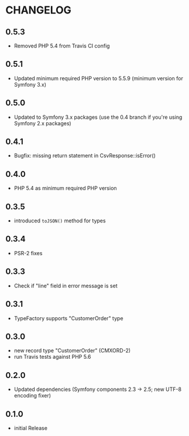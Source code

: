 CHANGELOG
=========

0.5.3
-----

  * Removed PHP 5.4 from Travis CI config

0.5.1
-----

  * Updated minimum required PHP version to 5.5.9 (minimum version for Symfony 3.x)

0.5.0
-----

  * Updated to Symfony 3.x packages (use the 0.4 branch if you're using Symfony 2.x packages)

0.4.1
-----

  * Bugfix: missing return statement in CsvResponse::isError()

0.4.0
-----

 * PHP 5.4 as minimum required PHP version

0.3.5
-----

 * introduced `toJSON()` method for types

0.3.4
-----

 * PSR-2 fixes

0.3.3
-----

 * Check if "line" field in error message is set

0.3.1
-----

 * TypeFactory supports "CustomerOrder" type

0.3.0
-----

 * new record type "CustomerOrder" (CMXORD-2)
 * run Travis tests against PHP 5.6

0.2.0
-----

 * Updated dependencies (Symfony components 2.3 → 2.5; new UTF-8 encoding fixer)

0.1.0
-----

 * initial Release
